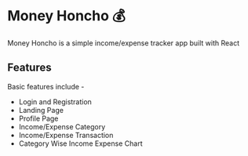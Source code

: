 # Money Honcho 💰

Money Honcho is a simple income/expense tracker app built with React

## Features

Basic features include -

- Login and Registration
- Landing Page
- Profile Page
- Income/Expense Category
- Income/Expense Transaction
- Category Wise Income Expense Chart
